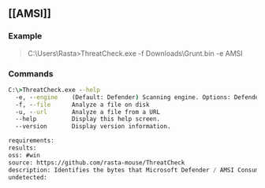 
## [[AMSI]]
### Example
> C:\Users\Rasta>ThreatCheck.exe -f Downloads\Grunt.bin -e AMSI

### Commands
```cmd
C:\>ThreatCheck.exe --help
  -e, --engine    (Default: Defender) Scanning engine. Options: Defender, AMSI
  -f, --file      Analyze a file on disk
  -u, --url       Analyze a file from a URL
  --help          Display this help screen.
  --version       Display version information.
```


```meta
requirements: 
results: 
oss: #win
source: https://github.com/rasta-mouse/ThreatCheck
description: Identifies the bytes that Microsoft Defender / AMSI Consumer flags on.
undetected: 
```